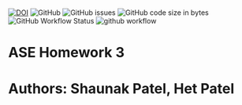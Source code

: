 #
[![DOI](https://zenodo.org/badge/596268879.svg)](https://zenodo.org/badge/latestdoi/596268879)
![GitHub](https://img.shields.io/github/license/het-patel99/ASE_HW3)
![GitHub issues](https://img.shields.io/github/issues/het-patel99/ASE_HW3)
![GitHub code size in bytes](https://img.shields.io/github/languages/code-size/het-patel99/ASE_HW3)
![GitHub Workflow Status](https://img.shields.io/github/actions/workflow/status/katmit/ASE_HW2/unit_test.yml)
![github workflow](https://github.com/katmit/ASE_HW2/actions/workflows/unit_test.yml/badge.svg)


# ASE Homework 3

# Authors: Shaunak Patel, Het Patel